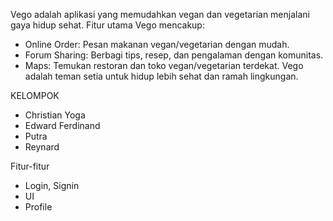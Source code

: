 Vego adalah aplikasi yang memudahkan vegan dan vegetarian menjalani gaya hidup sehat. Fitur utama Vego mencakup:
- Online Order: Pesan makanan vegan/vegetarian dengan mudah.
- Forum Sharing: Berbagi tips, resep, dan pengalaman dengan komunitas.
- Maps: Temukan restoran dan toko vegan/vegetarian terdekat.
Vego adalah teman setia untuk hidup lebih sehat dan ramah lingkungan.

KELOMPOK
- Christian Yoga
- Edward Ferdinand
- Putra
- Reynard

Fitur-fitur
- Login, Signin
- UI
- Profile

